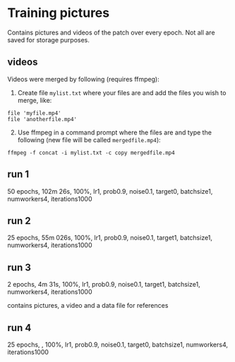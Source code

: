 # Training pictures

Contains pictures and videos of the patch over every epoch. Not all are saved for storage purposes.

## videos

Videos were merged by following (requires ffmpeg): 

1. Create file `mylist.txt` where your files are and add the files you wish to merge, like:
```
file 'myfile.mp4'
file 'anotherfile.mp4'
```
2. Use ffmpeg in a command prompt where the files are and type the following (new file will be called `mergedfile.mp4`):
```
ffmpeg -f concat -i mylist.txt -c copy mergedfile.mp4
```

## run 1

50 epochs, 102m 26s, 100%, lr1, prob0.9, noise0.1, target0, batchsize1, numworkers4, iterations1000

## run 2

25 epochs, 55m 026s, 100%, lr1, prob0.9, noise0.1, target1, batchsize1, numworkers4, iterations1000

## run 3

2 epochs, 4m 31s, 100%, lr1, prob0.9, noise0.1, target1, batchsize1, numworkers4, iterations1000

contains pictures, a video and a data file for references

## run 4

25 epochs, , 100%, lr1, prob0.9, noise0.1, target0, batchsize1, numworkers4, iterations1000